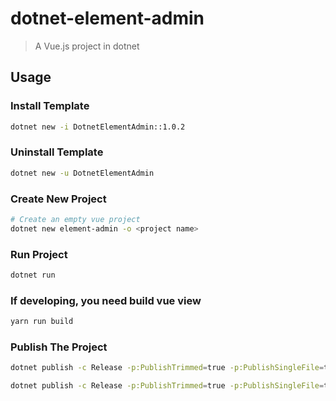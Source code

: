# dotnet-element-admin

> A Vue.js project in dotnet

## Usage
### Install Template
```bash
dotnet new -i DotnetElementAdmin::1.0.2
```

### Uninstall Template
```bash
dotnet new -u DotnetElementAdmin
```

### Create New Project
```bash
# Create an empty vue project
dotnet new element-admin -o <project name>
```

### Run Project
```bash
dotnet run
```

### If developing, you need build vue view 
```bash
yarn run build
```

### Publish The Project
```bash
dotnet publish -c Release -p:PublishTrimmed=true -p:PublishSingleFile=true --self-contained true -r linux-x64 -o out

dotnet publish -c Release -p:PublishTrimmed=true -p:PublishSingleFile=true --self-contained true -r osx-x64 -o out
```